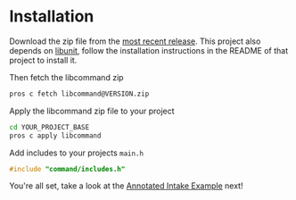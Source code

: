 # Installation

Download the zip file from
the [most recent release](https://github.com/alexDickhans/command-based-pros/releases/latest). This project also depends
on [libunit](https://github.com/alexDickhans/units), follow the installation instructions in the README of that project
to install it.

Then fetch the libcommand zip

```bash
pros c fetch libcommand@VERSION.zip
```

Apply the libcommand zip file to your project

```bash
cd YOUR_PROJECT_BASE
pros c apply libcommand
```

Add includes to your projects `main.h`

```c++
#include "command/includes.h"
```

You're all set, take a look at the [Annotated Intake Example](intakeExample.md) next!
